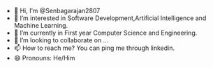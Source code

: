 - 👋 Hi, I’m @Senbagarajan2807
- 👀 I’m interested in Software Development,Artificial Intelligence and Machine Learning.
- 🌱 I’m currently in First year Computer Science and Engineering.
- 💞️ I’m looking to collaborate on ...
- 📫 How to reach me? You can ping me through linkedin.
- 😄 Pronouns: He/Him


<!---
Senbagarajan2807/Senbagarajan2807 is a ✨ special ✨ repository because its `README.md` (this file) appears on your GitHub profile.
You can click the Preview link to take a look at your changes.
--->
